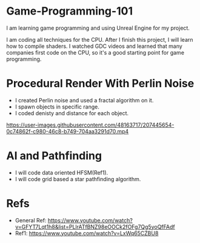# Game-Programming-101
I am learning game programming and using Unreal Engine for my project.

I am coding all techniques for the CPU. After I finish this project, I will learn how to compile shaders. I watched GDC videos and learned that many companies first code on the CPU, so it's a good starting point for game programming.

# Procedural Render With Perlin Noise

- I created Perlin noise and used a fractal algorithm on it.
- I spawn objects in specific range.
- I coded denisty and distance for each object.

https://user-images.githubusercontent.com/48163717/207445654-0c74862f-c980-46c8-b749-704aa3291d70.mp4

# AI and Pathfinding

- I will code data oriented HFSM(Ref1).  
- I will code grid based a star pathfinding algorithm.

# Refs
- General Ref: https://www.youtube.com/watch?v=GFYT7Lqt1h8&list=PLlrATfBNZ98eOOCk2fOFg7Qg5yoQfFAdf
- Ref1: https://www.youtube.com/watch?v=LxWq65CZBU8
